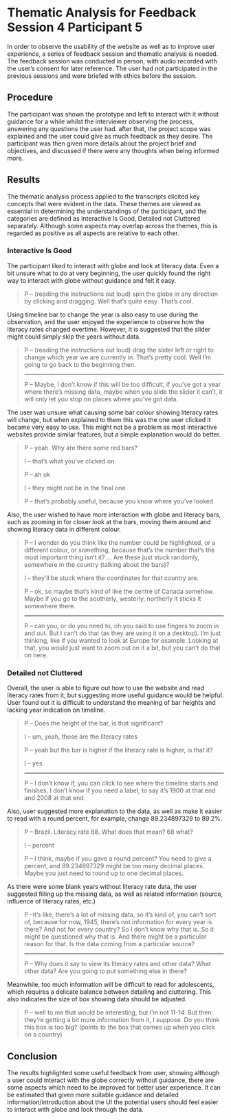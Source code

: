 # Thematic Analysis for Feedback Session 4 Participant 5 
In order to observe the usability of the website as well as to improve user experience, a series of feedback session and thematic analysis is needed. The feedback session was conducted in person, with audio recorded with the user’s consent for later reference. The user had not participated in the previous sessions and were briefed with ethics before the session. 
## Procedure
The participant was shown the prototype and left to interact with it without guidance for a while whilst the interviewer observing the process, answering any questions the user had. after that, the project scope was explained and the user could give as much feedback as they desire. The participant was then given more details about the project brief and objectives, and discussed if there were any thoughts when being informed more.
##  Results
The thematic analysis process applied to the transcripts elicited key concepts that were evident in the data. These themes are viewed as essential in determining the understandings of the participant, and the categories are defined as Interactive Is Good, Detailed not Cluttered separately. Although some aspects may overlap across the themes, this is regarded as positive as all aspects are relative to each other. 
###  Interactive Is Good
The participant liked to interact with globe and look at literacy data. Even a bit unsure what to do at very beginning, the user quickly found the right way to interact with globe without guidance and felt it easy.
> P – (reading the instructions out loud) spin the globe in any direction by clicking and dragging. Well that’s quite easy. That’s cool. 

Using timeline bar to change the year is also easy to use during the observation, and the user enjoyed the experience to observe how the literacy rates changed overtime. However, it is suggested that the slider might could simply skip the years without data.

> P – (reading the instructions out loud) drag the slider left or right to change which year we are currently in. That’s pretty cool. Well I’m going to go back to the beginning then. 
>
> ---
>
> P – Maybe, I don’t know if this will be too difficult, if you’ve got a year where there’s missing data, maybe when you slide the slider it can’t, it will only let you stop on places where you’ve got data. 

The user was unsure what causing some bar colour showing literacy rates will change, but when explained to them this was the one user clicked it became very easy to use. This might not be a problem as most interactive websites provide similar features, but a simple explanation would do better.

> P – yeah. Why are there some red bars? 
>
> I – that’s what you’ve clicked on. 
>
> P – ah ok 
>
> I – they might not be in the final one 
>
> P – that’s probably useful, because you know where you’ve looked. 

Also, the user wished to have more interaction with globe and literacy bars, such as zooming in for closer look at the bars, moving them around and showing literacy data in different colour. 

> P – I wonder do you think like the number could be highlighted, or a different colour, or something, because that’s the number that’s the most important thing isn’t it? … Are these just stuck randomly, somewhere in the country (talking about the bars)? 
>
> I – they’ll be stuck where the coordinates for that country are. 
>
> P – ok, so maybe that’s kind of like the centre of Canada somehow. Maybe if you go to the southerly, westerly, northerly it sticks it somewhere there. 
>
> ---
>
> P – can you, or do you need to, oh you said to use fingers to zoom in and out. But I can’t do that (as they are using it on a desktop). I’m just thinking, like if you wanted to look at Europe for example. Looking at that, you would just want to zoom out on it a bit, but you can’t do that on here. 
### Detailed not Cluttered
Overall, the user is able to figure out how to use the website and read literacy rates from it, but suggesting more useful guidance would be helpful. User found out it is difficult to understand the meaning of bar heights and lacking year indication on timeline.
> P – Does the height of the bar, is that significant? 
>
> I – um, yeah, those are the literacy rates 
>
> P – yeah but the bar is higher if the literacy rate is higher, is that it?
>
> I – yes 
>
> ---
>
> P – I don’t know if, you can click to see where the timeline starts and finishes, I don’t know if you need a label, to say it’s 1900 at that end and 2008 at that end. 

Also, user suggested more explanation to the data, as well as make it easier to read with a round percent, for example, change 89.234897329 to 89.2%.

> P – Brazil. Literacy rate 68. What does that mean? 68 what? 
>
> I – percent 
>
> P – I think, maybe if you gave a round percent? You need to give a percent, and 89.234897329 might be too many decimal places. Maybe you just need to round up to one decimal places. 

As there were some blank years without literacy rate data, the user suggested filling up the missing data, as well as related information (source, influence of literacy rates, etc.) 

> P –It’s like, there’s a lot of missing data, so it’s kind of, you can’t sort of, because for now, 1945, there’s not information for every year is there? And not for every country? So I don’t know why that is. So it might be questioned why that is. And there might be a particular reason for that. Is the data coming from a particular source? 
>
>---
>
> P – Why does it say to view its literacy rates and other data? What other data? Are you going to put something else in there? 

Meanwhile, too much information will be difficult to read for adolescents, which requires a delicate balance between detailing and cluttering. This also indicates the size of box showing data should be adjusted.

> P – well to me that would be interesting, but I’m not 11-14. But then they’re getting a bit more information from it, I suppose. Do you think this box is too big? (points to the box that comes up when you click on a country) 
## Conclusion
The results highlighted some useful feedback from user, showing although a user could interact with the globe correctly without guidance, there are some aspects which need to be improved for better user experience. It can be estimated that given more suitable guidance and detailed information/introduction about the UI the potential users should feel easier to interact with globe and look through the data.


